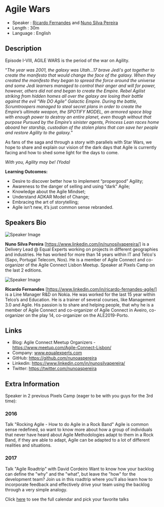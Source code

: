 Agile Wars
========================================

* Speaker   : [Ricardo Fernandes](https://www.linkedin.com/in/ricardo-fernandes-agile/) and [Nuno Silva Pereira](https://pixels.camp/nunoaspereira)
* Length    : 30m
* Language  : English

Description
-----------

Episode I-VIII, AGILE WARS is the period of the war on Agility. 

“_The year was 2001, the galaxy was Utah...17 brave Jedi's got together to create the manifesto that would change the face of the galaxy.
When they created the manifesto they began to spread the force around the universe and some Jedi learners managed to control their anger and will for power, however, others did not and began to create the Empire.
Rebel Agilist striking from hidden homes all over the galaxy are losing their battle against the evil “We DO Agile” Galactic Empire. 
During the battle, Scrumtroopers managed to steal secret plans in order to create the Empire’s ultimate weapon, the SPOTIFY MODEL, an armored space blog with enough power to destroy an entire planet, even though without that purpose
Pursued by the Empire’s sinister agents, Princess Lean races home aboard her starship, custodian of the stolen plans that can save her people and restore Agility to the galaxy._”

As fans of the saga and through a story with parallels with Star Wars, we hope to share and explain our vision of the dark days that Agile is currently facing and how to shed some light for the days to come.

_With you, Agility may be! (Yoda)_

**Learning Outcomes:**
* Desire to discover better how to implement “propergood” Agility;
* Awareness to the danger of selling and using “dark” Agile;
* Knowledge about the Agile Mindset;
* Understand ADKAR Model of Change;
* Embracing the art of storytelling;
* Agile isn’t new, it’s just common sense rebranded.


Speakers Bio
-----------

![Speaker Image](https://avatars1.githubusercontent.com/u/19184971?v=4)

**Nuno Silva Pereira** [https://www.linkedin.com/in/nunosilvapereira/] is a Delivery Lead @ Equal Experts working on projects in different geographies and industries. He has worked for more than 14 years within IT and Telco's (Sapo, Portugal Telecom, Nos). He is a member of Agile Connect and co-organizer of the Agile Connect Lisbon Meetup. Speaker at Pixels Camp on the last 2 editions.

![Speaker Image](https://github.com/PixelsCamp/talks/blob/master/img/ricardo_fernandes.jpg?raw=true)

**Ricardo Fernandes** [https://www.linkedin.com/in/ricardo-fernandes-agile/] is a Line Manager R&D on Nokia. He was worked for the last 15 year within Telco’s and Education. He is a trainer of several courses, like Management 3.0 and Agile. His passion is to share and helping people, that why he is a member of Agile Connect and co-organizer of Agile Connect in Aveiro, co-organizer on the play 14, co-organizer on the ALE2019-Porto.

Links
-----------

* Blog: Agile Connect Meetup Organizers - https://www.meetup.com/Agile-Connect-Lisbon/
* Company: www.equalexperts.com
* GitHub: https://github.com/nunoaspereira
* Linkedin: https://www.linkedin.com/in/nunosilvapereira/
* Twitter: https://twitter.com/nunoaspereira

Extra Information
-----------

Speaker in 2 previous Pixels Camp (eager to be with you guys for the 3rd time):

### 2016
Talk "Rocking Agile - How to do Agile in a Rock Band"
Agile is common sense redefined, so want to know more about how a group of individuals that never have heard about Agile Methodologies adapt to them in a Rock Band, if they are able to adapt, Agile can be adapted to a lot of different realities and situations.

### 2017
Talk "Agile Roadtrip" with David Cordeiro
Want to know how your backlog can define the "why" and the "what", but leave the "how" for the development team?
Join us in this roadtrip where you'll also learn how to incorporate feedback and effectively drive your team using the backlog through a very simple analogy.

Click [here][1] to see the full calendar and pick your favorite talks

[1]: https://pixels.camp/schedule/
